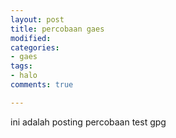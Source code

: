 ```yaml
---
layout: post
title: percobaan gaes
modified: 
categories:
- gaes
tags:
- halo
comments: true

---
```

ini adalah posting percobaan test gpg